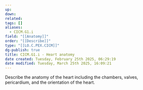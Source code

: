 ```yaml
---
up: 
down: 
related: 
tags: []
aliases:
  - CICM.G1.i
field: "[[Anatomy]]"
order: "[[Describe]]"
type: "[[LO.C.PEX.CICM]]"
dg-publish: true
title: CICM.G1.i - Heart anatomy
date created: Tuesday, February 25th 2025, 06:29:19
date modified: Tuesday, March 25th 2025, 16:09:21
---
```


Describe the anatomy of the heart including the chambers, valves, pericardium, and the orientation of the heart.
